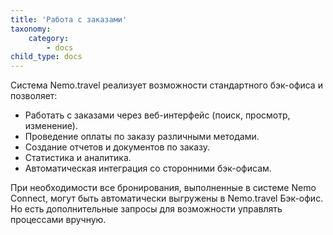```yaml
---
title: 'Работа с заказами'
taxonomy:
    category:
        - docs
child_type: docs
---
```


Система Nemo.travel реализует возможности стандартного бэк-офиса и позволяет:

- Работать с заказами через веб-интерфейс (поиск, просмотр, изменение).
- Проведение оплаты по заказу различными методами.
- Создание отчетов и документов по заказу.
- Статистика и аналитика.
- Автоматическая интеграция со сторонними бэк-офисам.

При необходимости все бронирования, выполненные в системе Nemo Connect, могут быть автоматически выгружены в Nemo.travel Бэк-офис. Но есть дополнительные запросы для возможности управлять процессами вручную.